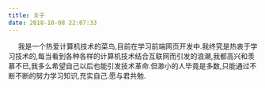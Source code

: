 ```yaml
---
title: 关于
date: 2018-10-08 22:07:33
---
```

&nbsp;&nbsp;&nbsp;&nbsp;&nbsp;我是一个热爱计算机技术的菜鸟,目前在学习前端网页开发中.我终究是热衷于学习技术的,每当看到各种各样的计算机技术结合互联网而引发的浪潮,我都高兴和羡慕不已,我多么希望自己以后也能引发技术革命.但渺小的人毕竟是多数,只能通过不断不断的努力学习知识,充实自己.愿与君共勉.